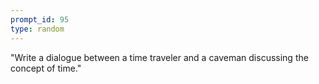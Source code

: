 ```yaml
---
prompt_id: 95
type: random
---
```


"Write a dialogue between a time traveler and a caveman discussing the concept of time."
